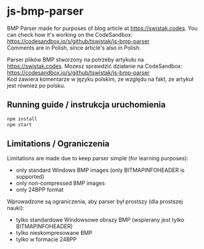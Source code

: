 # js-bmp-parser

BMP Parser made for purposes of blog article at https://swistak.codes. You can check how it's working on the CodeSandbox: https://codesandbox.io/s/github/tswistak/js-bmp-parser  
Comments are in Polish, since article's also in Polish.

Parser plików BMP stworzony na potrzeby artykułu na https://swistak.codes. Mozesz sprawdzić działanie na CodeSandbox: https://codesandbox.io/s/github/tswistak/js-bmp-parser  
Kod zawiera komentarze w języku polskim, ze względu na fakt, ze artykuł jest równiez po polsku.

## Running guide / instrukcja uruchomienia

```bash
npm install
npm start
```

## Limitations / Ograniczenia

Limitations are made due to keep parser simple (for learning purposes):

- only standard Windows BMP images (only BITMAPINFOHEADER is supported)
- only non-compressed BMP images
- only 24BPP format

Wprowadzone są ograniczenia, aby parser był prostszy (dla prostszej nauki):

- tylko standardowe Windowsowe obrazy BMP (wspierany jest tylko BITMAPINFOHEADER)
- tylko nieskompresowane BMP
- tylko w formacie 24BPP
